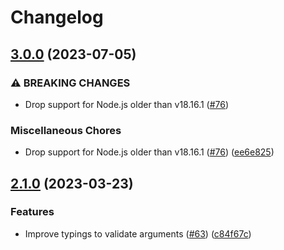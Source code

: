 # Changelog

## [3.0.0](https://github.com/meyfa/runstring/compare/v2.1.0...v3.0.0) (2023-07-05)


### ⚠ BREAKING CHANGES

* Drop support for Node.js older than v18.16.1 ([#76](https://github.com/meyfa/runstring/issues/76))

### Miscellaneous Chores

* Drop support for Node.js older than v18.16.1 ([#76](https://github.com/meyfa/runstring/issues/76)) ([ee6e825](https://github.com/meyfa/runstring/commit/ee6e82586120360eb6777b2797b4e0eacfa4461b))

## [2.1.0](https://github.com/meyfa/runstring/compare/v2.0.1...v2.1.0) (2023-03-23)


### Features

* Improve typings to validate arguments ([#63](https://github.com/meyfa/runstring/issues/63)) ([c84f67c](https://github.com/meyfa/runstring/commit/c84f67c69f5c2dabb175217f3172417621fe0a3c))
